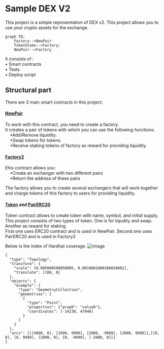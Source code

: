 # Sample DEX V2

This project is a simple representation of DEX v2. This project allows you to use your crypto assets for the exchange.
```mermaid
graph TD;
    Factory-->NewPair
    TokenStake-->Factory;
    NewPair-->Factory
```
It consists of :<br>
• Smart contracts <br>
• Tests<br>
• Deploy script <br>

<h2>Structural part</h2>
There are 3 main smart contracts in this project:<br>
<h4><a href="https://github.com/nikegor7/MY_DEX/blob/main/contracts/NewPair.sol"> NewPair </a></h4>

<p>To work with this contract, you need to create a factory.<br> It creates a pair of tokens with which you can use the following functions:<br>
  &nbsp&nbsp&nbsp&nbsp•Add/Remove liquidity.<br>
  &nbsp&nbsp&nbsp&nbsp•Swap tokens for tokens.<br>
  &nbsp&nbsp&nbsp&nbsp•Receive staking tokens of factory as reward for providing liquidity.<br></p>

<h4><a href="https://github.com/nikegor7/MY_DEX/blob/main/contracts/Factory2.sol"> Factory2</a></h4>

<p>Еhis contract allows you:<br>
&nbsp&nbsp&nbsp&nbsp•Create an exchanger with two different pairs<br>
&nbsp&nbsp&nbsp&nbsp•Return the address of these pairs</p>
The factory allows you to create several exchangers that will work together and charge tokens of this factory to users for providing liquidity.<br>

<h4><a href="https://github.com/nikegor7/MY_DEX/blob/main/contracts/Token/Token.sol"> Token</a> and 
<a href="https://github.com/nikegor7/MY_DEX/blob/main/contracts/Factory_Token/PairERC20.sol"> PairERC20</a></h4>

Token contract allows to create token with name, symbol, and initial supply.<br>
This project consists of two types of token. One is for liqudity and swap. Another as reward for staking.<br>
First one uses ERC20 contract and is used in NewPair. Second one uses PairERC20 and is used in Factory2<br>

Below is the index of Hardhat coverage.
![image](https://user-images.githubusercontent.com/105046215/187793045-c8e4a725-41a3-4035-8ddf-6f746a6724e3.png)


```topojson
{
  "type": "Topology",
  "transform": {
    "scale": [0.005000500050005, 0.0010001000100010001],
    "translate": [100, 0]
  },
  "objects": {
    "example": {
      "type": "GeometryCollection",
      "geometries": [
        {
          "type": "Point",
          "properties": {"prop0": "value0"},
          "coordinates": [-14230, 47040]
        }
      ]
    }
  },
  "arcs": [[[4000, 0], [1999, 9999], [2000, -9999], [2000, 9999]],[[0, 0], [0, 9999], [2000, 0], [0, -9999], [-2000, 0]]]
}
```

